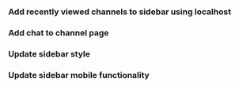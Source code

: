 ### Add recently viewed channels to sidebar using localhost

### Add chat to channel page

### Update sidebar style

### Update sidebar mobile functionality
